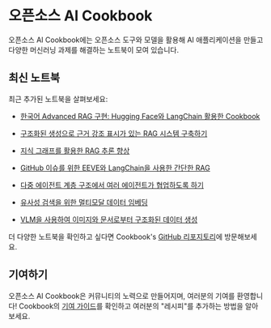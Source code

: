 # 오픈소스 AI Cookbook

오픈소스 AI Cookbook에는 오픈소스 도구와 모델을 활용해 AI 애플리케이션을 만들고 다양한 머신러닝 과제를 해결하는 노트북이 모여 있습니다.

## 최신 노트북

최근 추가된 노트북을 살펴보세요:

- [한국어 Advanced RAG 구현: Hugging Face와 LangChain 활용한 Cookbook](advanced_ko_rag)
- [구조화된 생성으로 근거 강조 표시가 있는 RAG 시스템 구축하기](structured_generation)
- [지식 그래프를 활용한 RAG 추론 향상](ko_rag_with_knowledge_graphs_neo4j)
- [GitHub 이슈를 위한 EEVE와 LangChain을 사용한 간단한 RAG](rag_zephyr_langchain)
- [다중 에이전트 계층 구조에서 여러 에이전트가 협업하도록 하기](multiagent_web_assistant)

- [유사성 검색을 위한 멀티모달 데이터 임베딩](faiss_with_hf_datasets_and_clip)
- [VLM을 사용하여 이미지와 문서로부터 구조화된 데이터 생성](structured_generation_vision_language_models)


더 다양한 노트북을 확인하고 싶다면 Cookbook's [GitHub 리포지토리](https://github.com/huggingface/cookbook)에 방문해보세요.

## 기여하기

오픈소스 AI Cookbook은 커뮤니티의 노력으로 만들어지며, 여러분의 기여를 환영합니다! 
Cookbook의 [기여 가이드](https://github.com/huggingface/cookbook/blob/main/README.md)를 확인하고 여러분의 "레시피"를 추가하는 방법을 알아보세요.
